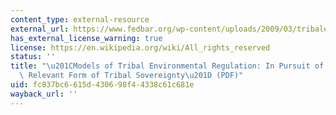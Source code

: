 ```yaml
---
content_type: external-resource
external_url: https://www.fedbar.org/wp-content/uploads/2009/03/tribalenvregmarapr2009-pdf-1.pdf
has_external_license_warning: true
license: https://en.wikipedia.org/wiki/All_rights_reserved
status: ''
title: "\u201CModels of Tribal Environmental Regulation: In Pursuit of a Culturally\
  \ Relevant Form of Tribal Sovereignty\u201D (PDF)"
uid: fc837bc6-615d-4306-98f4-4338c61c681e
wayback_url: ''
---
```

